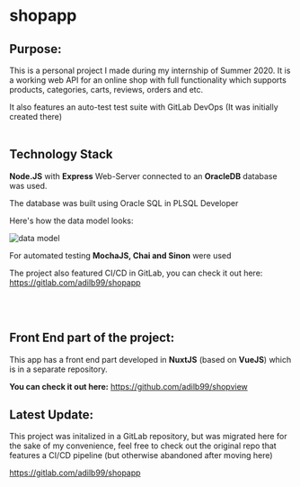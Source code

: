 # shopapp

## Purpose:
This is a personal project I made during my internship of Summer 2020. It is a working web API for an online shop with full functionality which supports products, categories, carts, reviews, orders and etc. 

It also features an auto-test test suite with GitLab DevOps (It was initially created there)
<br><br>

## Technology Stack

**Node.JS** with **Express** Web-Server connected to an **OracleDB** database was used.

The database was built using Oracle SQL in PLSQL Developer

Here's how the data model looks:

![data model](https://i.ibb.co/K0D1hwH/datamodel.png)


For automated testing **MochaJS, Chai and Sinon** were used

The project also featured CI/CD in GitLab, you can check it out here: https://gitlab.com/adilb99/shopapp

<br><br>

## Front End part of the project:

This app has a front end part developed in **NuxtJS** (based on **VueJS**) which is in a separate repository.

**You can check it out here:** https://github.com/adilb99/shopview


## Latest Update:

This project was initalized in a GitLab repository, but was migrated here for the sake of my convenience, feel free to check out the original repo that features a CI/CD pipeline (but otherwise abandoned after moving here)

https://gitlab.com/adilb99/shopapp